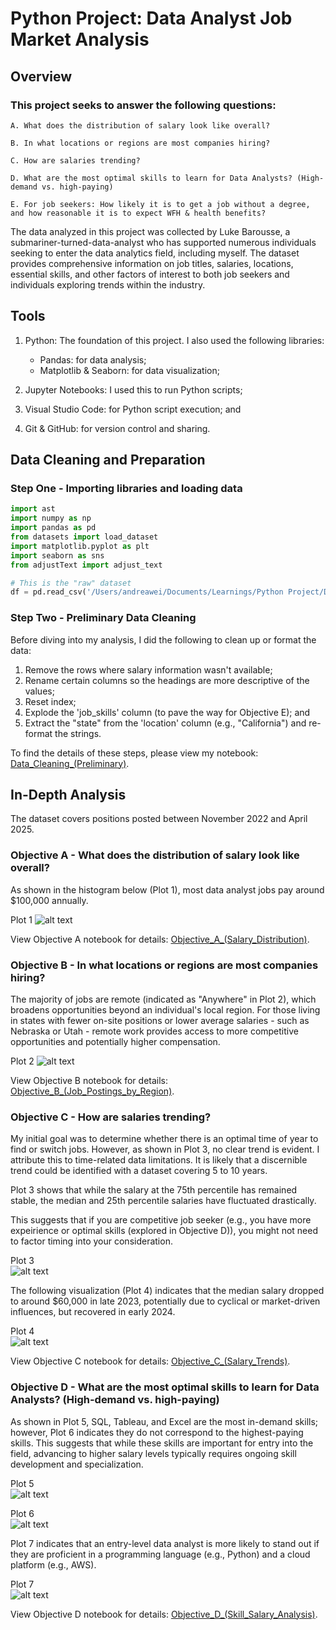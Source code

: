 # Python Project: Data Analyst Job Market Analysis

## Overview
### This project seeks to answer the following questions:

    A. What does the distribution of salary look like overall? 

    B. In what locations or regions are most companies hiring? 

    C. How are salaries trending? 

    D. What are the most optimal skills to learn for Data Analysts? (High-demand vs. high-paying) 

    E. For job seekers: How likely it is to get a job without a degree, and how reasonable it is to expect WFH & health benefits?

The data analyzed in this project was collected by Luke Barousse, a submariner-turned-data-analyst who has supported numerous individuals seeking to enter the data analytics field, including myself. The dataset provides comprehensive information on job titles, salaries, locations, essential skills, and other factors of interest to both job seekers and individuals exploring trends within the industry.

## Tools

1. Python: The foundation of this project. I also used the following libraries:
    - Pandas: for data analysis; 
    - Matplotlib & Seaborn: for data visualization; 

2. Jupyter Notebooks: I used this to run Python scripts; 

3. Visual Studio Code: for Python script execution; and

4. Git & GitHub: for version control and sharing.

## Data Cleaning and Preparation

### Step One - Importing libraries and loading data

```python
import ast
import numpy as np
import pandas as pd
from datasets import load_dataset
import matplotlib.pyplot as plt  
import seaborn as sns
from adjustText import adjust_text

# This is the "raw" dataset
df = pd.read_csv('/Users/andreawei/Documents/Learnings/Python Project/Datasets/gsearch_jobs.csv')
```
### Step Two - Preliminary Data Cleaning

Before diving into my analysis, I did the following to clean up or format the data:
1. Remove the rows where salary information wasn't available; 
2. Rename certain columns so the headings are more descriptive of the values; 
3. Reset index; 
4. Explode the 'job_skills' column (to pave the way for Objective E); and
5. Extract the "state" from the 'location' column (e.g., "California") and re-format the strings.

To find the details of these steps, please view my notebook: [Data_Cleaning_(Preliminary)](Data_Cleaning_(Preliminary).ipynb).

## In-Depth Analysis

The dataset covers positions posted between November 2022 and April 2025.

### Objective A - What does the distribution of salary look like overall? 

As shown in the histogram below (Plot 1), most data analyst jobs pay around $100,000 annually.

Plot 1
![alt text](_images/image.png)

View Objective A notebook for details: [Objective_A_(Salary_Distribution)](Objective_A_(Salary_Distribution).ipynb).

### Objective B - In what locations or regions are most companies hiring? 

The majority of jobs are remote (indicated as "Anywhere" in Plot 2), which broadens opportunities beyond an individual's local region. For those living in states with fewer on-site positions or lower average salaries - such as Nebraska or Utah - remote work provides access to more competitive opportunities and potentially higher compensation.

Plot 2 ![alt text](_images/image-1.png)

View Objective B notebook for details: [Objective_B_(Job_Postings_by_Region)](Objective_B_(Job_Postings_by_Region).ipynb).

### Objective C - How are salaries trending? 

My initial goal was to determine whether there is an optimal time of year to find or switch jobs. However, as shown in Plot 3, no clear trend is evident. I attribute this to time-related data limitations. It is likely that a discernible trend could be identified with a dataset covering 5 to 10 years.

Plot 3 shows that while the salary at the 75th percentile has remained stable, the median and 25th percentile salaries have fluctuated drastically.

This suggests that if you are competitive job seeker (e.g., you have more expeirience or optimal skills (explored in Objective D)), you might not need to factor timing into your consideration.

Plot 3 \
![alt text](_images/image-2.png)

The following visualization (Plot 4) indicates that the median salary dropped to around $60,000 in late 2023, potentially due to cyclical or market-driven influences, but recovered in early 2024.

Plot 4 \
![alt text](_images/image-3.png)

View Objective C notebook for details: [Objective_C_(Salary_Trends)](Objective_C_(Salary_Trends).ipynb).

### Objective D - What are the most optimal skills to learn for Data Analysts? (High-demand vs. high-paying) 

As shown in Plot 5, SQL, Tableau, and Excel are the most in-demand skills; however, Plot 6 indicates they do not correspond to the highest-paying skills. This suggests that while these skills are important for entry into the field, advancing to higher salary levels typically requires ongoing skill development and specialization.

Plot 5 \
![alt text](_images/image-4.png)

Plot 6 \
![alt text](_images/image-5.png)

Plot 7 indicates that an entry-level data analyst is more likely to stand out if they are proficient in a programming language (e.g., Python) and a cloud platform (e.g., AWS).

Plot 7 \
![alt text](_images/image-6.png)

View Objective D notebook for details: [Objective_D_(Skill_Salary_Analysis)](Objective_D_(Skill_Salary_Analysis).ipynb).



